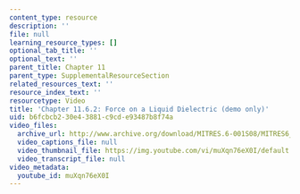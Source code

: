 ```yaml
---
content_type: resource
description: ''
file: null
learning_resource_types: []
optional_tab_title: ''
optional_text: ''
parent_title: Chapter 11
parent_type: SupplementalResourceSection
related_resources_text: ''
resource_index_text: ''
resourcetype: Video
title: 'Chapter 11.6.2: Force on a Liquid Dielectric (demo only)'
uid: b6fcbcb2-30e4-3881-c9cd-e93487b8f74a
video_files:
  archive_url: http://www.archive.org/download/MITRES.6-001S08/MITRES6_001S08_11-6-2_demo_220k.mp4
  video_captions_file: null
  video_thumbnail_file: https://img.youtube.com/vi/muXqn76eX0I/default.jpg
  video_transcript_file: null
video_metadata:
  youtube_id: muXqn76eX0I
---
```

